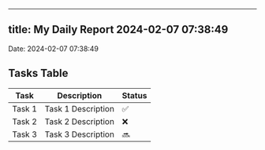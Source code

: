 
---
title: My Daily Report 2024-02-07 07:38:49
---

Date: 2024-02-07 07:38:49

## Tasks Table

| Task | Description | Status |
|------|-------------|--------|
| Task 1 | Task 1 Description | ✅ |
| Task 2 | Task 2 Description | ❌ |
| Task 3 | Task 3 Description | 🔜 |
